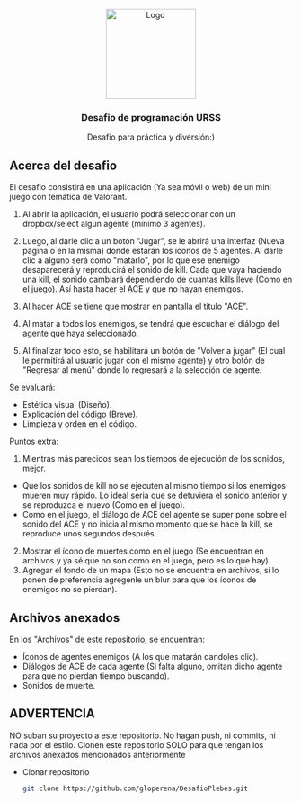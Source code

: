 <!-- PROJECT LOGO -->
<br />
<div align="center">
  <a href="https://github.com/othneildrew/Best-README-Template">
    <img src="https://i.ibb.co/b5cbJgq/logo-plebes.png" alt="Logo" width="160" height="160">
  </a>

  <h3 align="center">Desafio de programación URSS</h3>

  <p align="center">
    Desafio para práctica y diversión:)
    <br />
  </p>
</div>

<!-- ABOUT THE PROJECT -->
## Acerca del desafio

El desafio consistirá en una aplicación (Ya sea móvil o web) de un mini juego con temática de Valorant. 

1. Al abrir la aplicación, el usuario podrá seleccionar con un dropbox/select algún agente (mínimo 3 agentes).

2. Luego, al darle clic a un botón "Jugar", se le abrirá una interfaz (Nueva página o en la misma) donde estarán los íconos de 5 agentes. Al darle clic a alguno será como "matarlo", por lo que ese enemigo desaparecerá y reproducirá el sonido de kill. Cada que vaya haciendo una kill, el sonido cambiará dependiendo de cuantas kills lleve (Como en el juego). Así hasta hacer el ACE y que no hayan enemigos.

3. Al hacer ACE se tiene que mostrar en pantalla el título "ACE".

4. Al matar a todos los enemigos, se tendrá que escuchar el diálogo del agente que haya seleccionado.

5. Al finalizar todo esto, se habilitará un botón de "Volver a jugar" (El cual le permitirá al usuario jugar con el mismo agente) y otro botón de "Regresar al menú" donde lo regresará a la selección de agente.

Se evaluará:
* Estética visual (Diseño).
* Explicación del código (Breve).
* Limpieza y orden en el código.

Puntos extra:
1. Mientras más parecidos sean los tiempos de ejecución de los sonidos, mejor.
  * Que los sonidos de kill no se ejecuten al mismo tiempo si los enemigos mueren muy rápido. Lo ideal seria que se detuviera el sonido anterior y se reproduzca el nuevo (Como en el juego).
  * Como en el juego, el diálogo de ACE del agente se super pone sobre el sonido del ACE y no inicia al mismo momento que se hace la kill, se reproduce unos segundos después.
2. Mostrar el ícono de muertes como en el juego (Se encuentran en archivos y ya sé que no son como en el juego, pero es lo que hay).
3. Agregar el fondo de un mapa (Esto no se encuentra en archivos, si lo ponen de preferencia agregenle un blur para que los íconos de enemigos no se pierdan).

## Archivos anexados

En los "Archivos" de este repositorio, se encuentran:

* Íconos de agentes enemigos (A los que matarán dandoles clic).
* Diálogos de ACE de cada agente (Si falta alguno, omitan dicho agente para que no pierdan tiempo buscando).
* Sonidos de muerte.

## ADVERTENCIA

NO suban su proyecto a este repositorio. No hagan push, ni commits, ni nada por el estilo. Clonen este repositorio SOLO para que tengan los archivos anexados mencionados anteriormente

* Clonar repositorio
   ```sh
   git clone https://github.com/gloperena/DesafioPlebes.git
   ```

